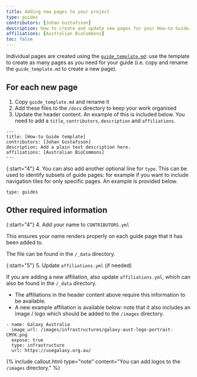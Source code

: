 ```yaml
---
title: Adding new pages to your project
type: guides
contributors: [Johan Gustafsson]
description: How to create and update new pages for your How-to Guide.
affiliations: [Australian BioCommons]
toc: false
---
```



Individual pages are created using the [`guide_template.md`](docs/guide_template.md): use the template to create as many pages as you need for your guide (i.e. copy and rename the `guide_template.md` to create a new page).

## For each new page

1. Copy `guide_template.md` and rename it
2. Add these files to the `/docs` directory to keep your work organised
3. Update the header content. An example of this is included below. You need to add a `title`, `contributors`, `description` and `affiliations`.

```
---
title: [How-to Guide template]
contributors: [Johan Gustafsson]
description: Add a plain text description here.
affiliations: [Australian BioCommons]
---   
```

{:start="4"}
4. You can also add another optional line for `type`. This can be used to identify subsets of guide pages: for example if you want to include navigation tiles for only specific pages. An example is provided below.

```
type: guides
```

## Other required information

{:start="4"}
4. Add your name to `CONTRIBUTORS.yml`

This ensures your name renders properly on each guide page that it has been added to. 

The file can be found in the `/_data` directory.

{:start="5"}
5.  Update `affiliations.yml` (if needed)

If you are adding a new affiliation, also update `affiliations.yml`, which can also be found in the `/_data` directory. 
   - The affiliations in the header content above require this information to be available. 
   - A new example affiliation is available below: note that it also includes an image / logo which should be added to the `/images` directory.

```
- name: Galaxy Australia
  image_url: /images/infrastructures/galaxy-aust-logo-portrait-CMYK.png
  expose: true
  type: infrastructure
  url: https://usegalaxy.org.au/
```

{% include callout.html type="note" content="You can add logos to the `/images` directory." %}

